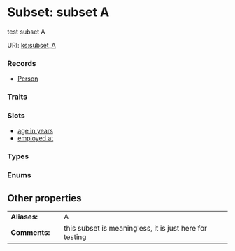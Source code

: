 
# Subset: subset A


test subset A

URI: [ks:subset_A](https://w3id.org/linkml/tests/kitchen_sink/subset_A)


### Records

 * [Person](Person.md)

### Traits


### Slots

 * [age in years](age_in_years.md)
 * [employed at](employed_at.md)

### Types


### Enums


## Other properties

|  |  |  |
| --- | --- | --- |
| **Aliases:** | | A |
| **Comments:** | | this subset is meaningless, it is just here for testing |

